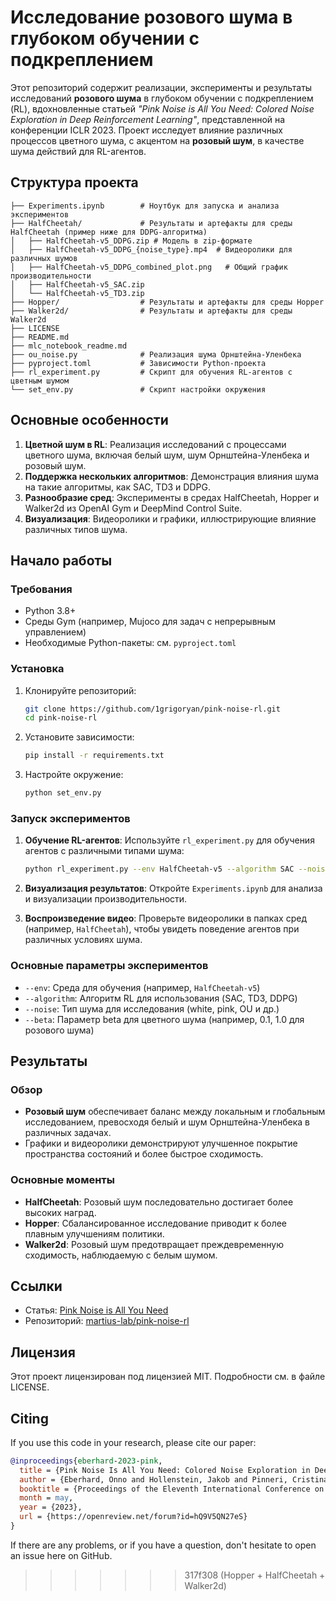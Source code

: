# Исследование розового шума в глубоком обучении с подкреплением

Этот репозиторий содержит реализации, эксперименты и результаты исследований **розового шума** в глубоком обучении с подкреплением (RL), вдохновленные статьей *"Pink Noise is All You Need: Colored Noise Exploration in Deep Reinforcement Learning"*, представленной на конференции ICLR 2023. Проект исследует влияние различных процессов цветного шума, с акцентом на **розовый шум**, в качестве шума действий для RL-агентов.

## Структура проекта

```plaintext
├── Experiments.ipynb        # Ноутбук для запуска и анализа экспериментов
├── HalfCheetah/             # Результаты и артефакты для среды HalfCheetah (пример ниже для DDPG-алгоритма)
│   ├── HalfCheetah-v5_DDPG.zip # Модель в zip-формате
│   ├── HalfCheetah-v5_DDPG_{noise_type}.mp4  # Видеоролики для различных шумов
│   ├── HalfCheetah-v5_DDPG_combined_plot.png   # Общий график производительности
│   ├── HalfCheetah-v5_SAC.zip
│   └── HalfCheetah-v5_TD3.zip
├── Hopper/                  # Результаты и артефакты для среды Hopper
├── Walker2d/                # Результаты и артефакты для среды Walker2d
├── LICENSE
├── README.md
├── mlc_notebook_readme.md   
├── ou_noise.py              # Реализация шума Орнштейна-Уленбека
├── pyproject.toml           # Зависимости Python-проекта
├── rl_experiment.py         # Скрипт для обучения RL-агентов с цветным шумом
└── set_env.py               # Скрипт настройки окружения
```

## Основные особенности

1. **Цветной шум в RL**: Реализация исследований с процессами цветного шума, включая белый шум, шум Орнштейна-Уленбека и розовый шум.
2. **Поддержка нескольких алгоритмов**: Демонстрация влияния шума на такие алгоритмы, как SAC, TD3 и DDPG.
3. **Разнообразие сред**: Эксперименты в средах HalfCheetah, Hopper и Walker2d из OpenAI Gym и DeepMind Control Suite.
4. **Визуализация**: Видеоролики и графики, иллюстрирующие влияние различных типов шума.

## Начало работы

### Требования

- Python 3.8+
- Среды Gym (например, Mujoco для задач с непрерывным управлением)
- Необходимые Python-пакеты: см. `pyproject.toml`

### Установка

1. Клонируйте репозиторий:
   ```bash
   git clone https://github.com/1grigoryan/pink-noise-rl.git
   cd pink-noise-rl
   ```

2. Установите зависимости:
   ```bash
   pip install -r requirements.txt
   ```

3. Настройте окружение:
   ```bash
   python set_env.py
   ```

### Запуск экспериментов

1. **Обучение RL-агентов**:
   Используйте `rl_experiment.py` для обучения агентов с различными типами шума:
   ```bash
   python rl_experiment.py --env HalfCheetah-v5 --algorithm SAC --noise pink
   ```

2. **Визуализация результатов**:
   Откройте `Experiments.ipynb` для анализа и визуализации производительности.

3. **Воспроизведение видео**:
   Проверьте видеоролики в папках сред (например, `HalfCheetah`), чтобы увидеть поведение агентов при различных условиях шума.

### Основные параметры экспериментов

- `--env`: Среда для обучения (например, `HalfCheetah-v5`)
- `--algorithm`: Алгоритм RL для использования (SAC, TD3, DDPG)
- `--noise`: Тип шума для исследования (white, pink, OU и др.)
- `--beta`: Параметр beta для цветного шума (например, 0.1, 1.0 для розового шума)

## Результаты

### Обзор
- **Розовый шум** обеспечивает баланс между локальным и глобальным исследованием, превосходя белый и шум Орнштейна-Уленбека в различных задачах.
- Графики и видеоролики демонстрируют улучшенное покрытие пространства состояний и более быстрое сходимость.

### Основные моменты
- **HalfCheetah**: Розовый шум последовательно достигает более высоких наград.
- **Hopper**: Сбалансированное исследование приводит к более плавным улучшениям политики.
- **Walker2d**: Розовый шум предотвращает преждевременную сходимость, наблюдаемую с белым шумом.

## Ссылки

- Статья: [Pink Noise is All You Need](https://arxiv.org/abs/2301.12345)
- Репозиторий: [martius-lab/pink-noise-rl](https://github.com/martius-lab/pink-noise-rl)

## Лицензия

Этот проект лицензирован под лицензией MIT. Подробности см. в файле LICENSE.




## Citing
If you use this code in your research, please cite our paper:
```bibtex
@inproceedings{eberhard-2023-pink,
  title = {Pink Noise Is All You Need: Colored Noise Exploration in Deep Reinforcement Learning},
  author = {Eberhard, Onno and Hollenstein, Jakob and Pinneri, Cristina and Martius, Georg},
  booktitle = {Proceedings of the Eleventh International Conference on Learning Representations (ICLR 2023)},
  month = may,
  year = {2023},
  url = {https://openreview.net/forum?id=hQ9V5QN27eS}
}
```

If there are any problems, or if you have a question, don't hesitate to open an issue here on GitHub.
>>>>>>> 317f308 (Hopper + HalfCheetah + Walker2d)
